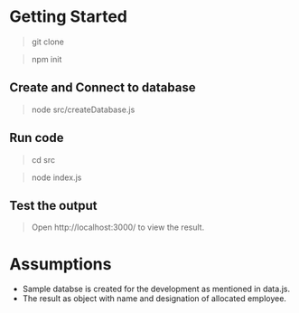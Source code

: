# Getting Started

> git clone 

> npm init 

## Create and Connect to database

> node src/createDatabase.js

## Run code 

>cd src 

> node index.js

## Test the output 

> Open http://localhost:3000/ to view the result.

# Assumptions

- Sample databse is created for the development as mentioned in data.js.
- The result as object with name and designation of allocated employee.
